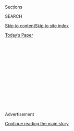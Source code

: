 <div id="app">

<div>

<div>

<div>

<div class="NYTAppHideMasthead css-1q2w90k e1suatyy0">

<div class="section css-ui9rw0 e1suatyy2">

<div class="css-eph4ug er09x8g0">

<div class="css-6n7j50">

</div>

<span class="css-1dv1kvn">Sections</span>

<div class="css-10488qs">

<span class="css-1dv1kvn">SEARCH</span>

</div>

[Skip to content](#site-content)[Skip to site
index](#site-index)

</div>

<div class="css-10698na e1huz5gh0">

</div>

</div>

<div id="masthead-bar-one" class="section hasLinks css-15hmgas e1csuq9d3">

<div class="css-uqyvli e1csuq9d0">

</div>

<div class="css-1uqjmks e1csuq9d1">

</div>

<div class="css-9e9ivx">

[](https://myaccount.nytimes3xbfgragh.onion/auth/login?response_type=cookie&client_id=vi)

</div>

<div class="css-1bvtpon e1csuq9d2">

[Today’s
Paper](https://www.nytimes3xbfgragh.onion/section/todayspaper)

</div>

</div>

</div>

</div>

<div data-aria-hidden="false">

<div id="site-content" data-role="main">

<div>

<div class="css-1aor85t" style="opacity:0.000000001;z-index:-1;visibility:hidden">

<div class="css-1hqnpie">

<div class="css-epjblv">

<span class="css-z6pdnw">The Crispy Leftovers as the Main
Course</span>

</div>

<div class="css-k008qs">

<div class="css-1iwv8en">

<span class="css-18z7m18"></span>

<div>

<div>

</div>

</div>

</div>

<span class="css-1n6z4y">https://nyti.ms/2ISIjRF</span>

<div class="css-1705lsu">

<div class="css-4xjgmj">

<div class="css-4skfbu" data-role="toolbar" data-aria-label="Social Media Share buttons, Save button, and Comments Panel with current comment count" data-testid="share-tools">

  - 
  - 
  - 
  - 
    
    <div class="css-6n7j50">
    
    </div>

  - 

</div>

</div>

</div>

</div>

</div>

</div>

<div class="css-13pd83m">

</div>

<div id="top-wrapper" class="css-1sy8kpn">

<div id="top-slug" class="css-l9onyx">

Advertisement

</div>

[Continue reading the main
story](#after-top)

<div class="ad top-wrapper" style="text-align:center;height:100%;display:block;min-height:250px">

<div id="top" class="place-ad" data-position="top" data-size-key="top">

</div>

</div>

<div id="after-top">

</div>

</div>

<div id="sponsor-wrapper" class="css-1hyfx7x">

<div id="sponsor-slug" class="css-19vbshk">

Supported by

</div>

[Continue reading the main
story](#after-sponsor)

<div id="sponsor" class="ad sponsor-wrapper" style="text-align:center;height:100%;display:block">

</div>

<div id="after-sponsor">

</div>

</div>

[Eat](/column/magazine-eat "Eat")

<div class="css-1vkm6nb ehdk2mb0">

# The Crispy Leftovers as the Main Course

</div>

<div class="css-79elbk" data-testid="photoviewer-wrapper">

<div class="css-z3e15g" data-testid="photoviewer-wrapper-hidden">

</div>

<div class="css-1a48zt4 ehw59r15" data-testid="photoviewer-children">

![<span class="css-i48y28 e13ogyst0" data-aria-hidden="true">Perfectly
seasoned, perfectly
sauced.</span><span class="css-ach9cc e1z0qqy90" itemprop="copyrightHolder"><span class="css-1ly73wi e1tej78p0">Credit...</span><span><span>Gentl
and Hyers for The New York Times. Food stylist: Frances Boswell. Prop
stylist: Amy
Wilson.</span></span></span>](https://static01.graylady3jvrrxbe.onion/images/2018/05/27/magazine/27Eat1/27Eat1-articleLarge.jpg?quality=75&auto=webp&disable=upscale)

</div>

</div>

<div class="css-xt80pu e12qa4dv0">

<div class="css-18e8msd">

<div class="css-vp77d3 epjyd6m0">

<div class="css-1baulvz">

By <span class="css-1baulvz last-byline" itemprop="name">Samin
Nosrat</span>

</div>

</div>

  - May 22,
    2018

  - 
    
    <div class="css-4xjgmj">
    
    <div class="css-d8bdto" data-role="toolbar" data-aria-label="Social Media Share buttons, Save button, and Comments Panel with current comment count" data-testid="share-tools">
    
      - 
      - 
      - 
      - 
        
        <div class="css-6n7j50">
        
        </div>
    
      - 
    
    </div>
    
    </div>

</div>

</div>

<div class="section meteredContent css-1r7ky0e" name="articleBody" itemprop="articleBody">

<div class="css-1fanzo5 StoryBodyCompanionColumn">

<div class="css-53u6y8">

Like all Iranian kids, I grew up feeling strongly that the best part of
dinner was *tahdig*, the crisp, golden crust that forms at the bottom of
every pot of Persian rice — and sometimes other dishes too. My mother
could make it of almost anything. When she couldn’t find thin
flatbreads, she used large flour tortillas — conveniently already cut
into circles to line the bottom of the pot for bread *tahdig*. My
favorite was her *spaghetti tahdig*. After coating pasta with
tomato-rich meat sauce, my mom would drizzle the bottom of a nonstick
pot with oil and put it all back in to form a dark crust of tangled
noodles. Once she unmolded it at the table like a cake, my brothers and
I would excitedly cut into it, verbally laying claim to our preferred
pieces. I loved the brownest parts where the tomato had threatened to
burn, yielding sharp, sweet bites.

But then I left home and became a “real” cook. Eventually I moved to
Italy and focused on learning everything I could about pasta. I made it
from scratch and obsessed over the regional differences in shapes,
fillings and sauces. I watched in awe as my chef pulled bucatini,
spaghetti and penne from the water before the noodles were quite cooked
and took them to al dente in the ever-present pan of simmering sauce.
One thing I never saw, though, was cooked pasta returning to the heat to
crisp up. And because Italians deeply pride themselves on cooking the
exact right amount of pasta, there was never occasion to try a tahdig
with leftover noodles, either. So like a teenager suddenly refusing to
hug her parents in public, I grew embarrassed by what I once loved and
left it
behind.

</div>

</div>

<div style="max-width:100%;margin:0 auto">

<div class="css-17dprlf" data-id="100000005905050" data-slug="27mag-eat-pullquote1" style="max-width:600px">

</div>

</div>

<div class="css-1fanzo5 StoryBodyCompanionColumn">

<div class="css-53u6y8">

Until I returned to Italy after 14 years, where I found myself
*recently* at a trattoria in Milan facing a disc of crispy risotto
showered with Parmesan, radiant with the glow of saffron. Unlike
leftover pasta, leftover risotto is viewed by Italians as a gift. Cooks
shape it into balls or stuff it with a pinch of stewed meat or cheese.
Then they bread and deep-fry the fritters until golden brown, yielding
arancini, the indulgent “little oranges” I can never resist. But this
disc — *riso al salto* — was different. No breading, no stuffing. Just a
thin layer of day-old risotto *alla Milanese*, fried in a nonstick pan
in liberal amounts of butter. Then came the *salto* — a flick of the
wrist to flip the rice — and more browning, until it was golden and
crisp on not just one side but two. My first bite brought a classic
saffron rice tahdig to mind. But with my second came, unexpectedly, the
wistful memory of the pasta tahdig I shunned two decades earlier.
Perhaps now that I’d finally proved myself, I could reconcile my Iranian
heritage with my Italian training and make a pasta tahdig that did
justice to both.

</div>

</div>

<div class="css-1fanzo5 StoryBodyCompanionColumn">

<div class="css-53u6y8">

Using what I learned in Italy, I put a huge pot of water over high heat
and seasoned it generously with salt. While it came to a boil, I
defrosted some roasted-tomato sauce and grated a heap of Parmesan. I
cooked a pound of spaghetti until it was barely al dente, then stirred
it into the waiting pan of sauce and added the cheese. Keeping in mind
that I’d be eating at least some of the tahdig at room temperature, I
added a little more salt — the colder a dish is when served, the more
highly seasoned it should be.

With what my mom and grandmothers taught me about tahdig in mind, I
pulled out a nonstick pan. I set it over a moderate flame and added a
generous amount of good olive oil to keep the pasta from sticking. Once
I piled in the spaghetti, I shaped it into a mound, as my mom does with
rice, until it cooked down and I could press it into a cake. And then,
with my mom’s voice echoing in my head, I turned the heat down, lower
than I would have thought, to prevent the crust from burning, as it was
wont to do with all of that sweet tomato sauce. Recalling the way my
grandmother always turned the pan as her rice cooked to ensure even
browning, I rotated the handle, too. With alternating patience and
anxiety, I waited, then checked, waited, then checked the cake before
determining it was ready. Then I took a breath and flipped it with all
the courage I could muster.

</div>

</div>

<div class="css-79elbk" data-testid="photoviewer-wrapper">

<div class="css-z3e15g" data-testid="photoviewer-wrapper-hidden">

</div>

<div class="css-1a48zt4 ehw59r15" data-testid="photoviewer-children">

![<span class="css-i48y28 e13ogyst0" data-aria-hidden="true">Pasta
tahdig.</span><span class="css-ach9cc e1z0qqy90" itemprop="copyrightHolder"><span class="css-1ly73wi e1tej78p0">Credit...</span><span>Gentl
and Hyers for The New York Times. Food stylist: Frances Boswell. Prop
stylist: Amy
Wilson.</span></span>](https://static01.graylady3jvrrxbe.onion/images/2018/05/27/magazine/27Eat3/27Eat3-articleLarge.jpg?quality=75&auto=webp&disable=upscale)

</div>

</div>

<div class="css-1fanzo5 StoryBodyCompanionColumn">

<div class="css-53u6y8">

Equally relieved and thrilled by its lacquered, shiny crust, I continued
the same way with the second side. And though I could hardly wait to cut
into it when it was done, I refrained, giving the cake a chance to set
so that I could get a clean slice. With a shatter, the sweet, crunchy
crust yielded to a mouthful of perfectly seasoned, perfectly sauced
spaghetti. Traveling through time to the suburban kitchen table around
which I grew up, I thought of my mom, knowing she’d love my double
tahdig. Then, I thought of my Italian chef mentor, who intimately
understands the relationship between taste and nostalgia, and I knew
she’d approve, too.

The next day, I took the remainder to my brother’s house, where I didn’t
bother to heat it up. Standing at the kitchen counter, we gobbled it up,
garnished with yet more Parmesan. “This is one of the best things you’ve
ever cooked,” my brother said, smiling as he wiped tomato sauce and
olive oil from his lips. “Almost as good as mom’s.”

</div>

</div>

<div class="css-1fanzo5 StoryBodyCompanionColumn">

<div class="css-53u6y8">

**Recipe:** [Pasta
Tahdig](https://cooking.nytimes3xbfgragh.onion/recipes/1019328-pasta-tahdig)

</div>

</div>

</div>

<div>

</div>

<div>

</div>

<div>

</div>

<div>

<div id="bottom-wrapper" class="css-1ede5it">

<div id="bottom-slug" class="css-l9onyx">

Advertisement

</div>

[Continue reading the main
story](#after-bottom)

<div id="bottom" class="ad bottom-wrapper" style="text-align:center;height:100%;display:block;min-height:90px">

</div>

<div id="after-bottom">

</div>

</div>

</div>

</div>

</div>

## Site Index

<div>

</div>

## Site Information Navigation

  - [© <span>2020</span> <span>The New York Times
    Company</span>](https://help.nytimes3xbfgragh.onion/hc/en-us/articles/115014792127-Copyright-notice)

<!-- end list -->

  - [NYTCo](https://www.nytco.com/)
  - [Contact
    Us](https://help.nytimes3xbfgragh.onion/hc/en-us/articles/115015385887-Contact-Us)
  - [Work with us](https://www.nytco.com/careers/)
  - [Advertise](https://nytmediakit.com/)
  - [T Brand Studio](http://www.tbrandstudio.com/)
  - [Your Ad
    Choices](https://www.nytimes3xbfgragh.onion/privacy/cookie-policy#how-do-i-manage-trackers)
  - [Privacy](https://www.nytimes3xbfgragh.onion/privacy)
  - [Terms of
    Service](https://help.nytimes3xbfgragh.onion/hc/en-us/articles/115014893428-Terms-of-service)
  - [Terms of
    Sale](https://help.nytimes3xbfgragh.onion/hc/en-us/articles/115014893968-Terms-of-sale)
  - [Site
    Map](https://spiderbites.nytimes3xbfgragh.onion)
  - [Help](https://help.nytimes3xbfgragh.onion/hc/en-us)
  - [Subscriptions](https://www.nytimes3xbfgragh.onion/subscription?campaignId=37WXW)

</div>

</div>

</div>

</div>
